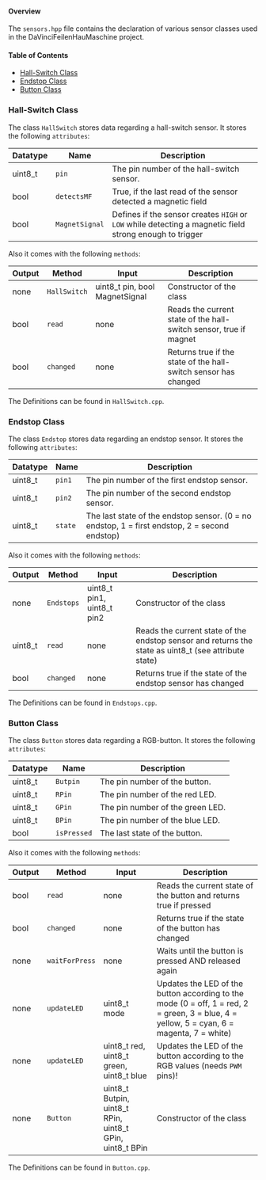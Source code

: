#### Overview

The `sensors.hpp` file contains the declaration of various sensor classes used in the DaVinciFeilenHauMaschine project.

#### Table of Contents
- [Hall-Switch Class](#hall-switch-class)
- [Endstop Class](#endstop-class)
- [Button Class](#button-class)

### Hall-Switch Class

The class `HallSwitch` stores data regarding a hall-switch sensor. It stores the following `attributes`:

| Datatype | Name | Description |
|------|------|-------------|
| uint8_t | `pin` | The pin number of the hall-switch sensor. |
| bool | `detectsMF` | True, if the last read of the sensor detected a magnetic field |
| bool | `MagnetSignal` | Defines if the sensor creates `HIGH` or `LOW` while detecting a magnetic field strong enough to trigger |

Also it comes with the following `methods`:

| Output | Method | Input | Description |
|--------|--------|-------|-------------|
| none | `HallSwitch` | uint8_t pin, bool MagnetSignal | Constructor of the class |
| bool | `read` | none | Reads the current state of the hall-switch sensor, true if magnet |
| bool | `changed` | none | Returns true if the state of the hall-switch sensor has changed |

The Definitions can be found in `HallSwitch.cpp`.

### Endstop Class

The class `Endstop` stores data regarding an endstop sensor. It stores the following `attributes`:

| Datatype | Name | Description |
|------|------|-------------|
| uint8_t | `pin1` | The pin number of the first endstop sensor. |
| uint8_t | `pin2` | The pin number of the second endstop sensor. |
| uint8_t | `state` | The last state of the endstop sensor. (0 = no endstop, 1 = first endstop, 2 = second endstop) |

Also it comes with the following `methods`:

| Output | Method | Input | Description |
|--------|--------|-------|-------------|
| none | `Endstops` | uint8_t pin1, uint8_t pin2 | Constructor of the class |
| uint8_t | `read` | none | Reads the current state of the endstop sensor and returns the state as uint8_t (see attribute state)|
| bool | `changed` | none | Returns true if the state of the endstop sensor has changed |

The Definitions can be found in `Endstops.cpp`.

### Button Class

The class `Button` stores data regarding a RGB-button. It stores the following `attributes`:

| Datatype | Name | Description |
|------|------|-------------|
| uint8_t | `Butpin` | The pin number of the button. |
| uint8_t | `RPin` | The pin number of the red LED. |
| uint8_t | `GPin` | The pin number of the green LED. |
| uint8_t | `BPin` | The pin number of the blue LED. |
| bool | `isPressed` | The last state of the button. |

Also it comes with the following `methods`:

| Output | Method | Input | Description |
|--------|--------|-------|-------------|
| bool | `read` | none | Reads the current state of the button and returns true if pressed |
| bool | `changed` | none | Returns true if the state of the button has changed |
| none | `waitForPress` | none | Waits until the button is pressed AND released again |
| none | `updateLED` | uint8_t mode | Updates the LED of the button according to the mode (0 = off, 1 = red, 2 = green, 3 = blue, 4 = yellow, 5 = cyan, 6 = magenta, 7 = white) |
| none | `updateLED` | uint8_t red, uint8_t green, uint8_t blue | Updates the LED of the button according to the RGB values (needs `PWM` pins)! |
| none | `Button` | uint8_t Butpin, uint8_t RPin, uint8_t GPin, uint8_t BPin | Constructor of the class |

The Definitions can be found in `Button.cpp`.